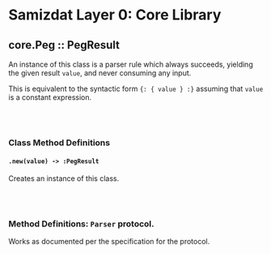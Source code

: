 Samizdat Layer 0: Core Library
==============================

core.Peg :: PegResult
---------------------

An instance of this class is a parser rule which always succeeds, yielding the
given result `value`, and never consuming any input.

This is equivalent to the syntactic form `{: { value } :}` assuming
that `value` is a constant expression.


<br><br>
### Class Method Definitions

#### `.new(value) -> :PegResult`

Creates an instance of this class.


<br><br>
### Method Definitions: `Parser` protocol.

Works as documented per the specification for the protocol.
